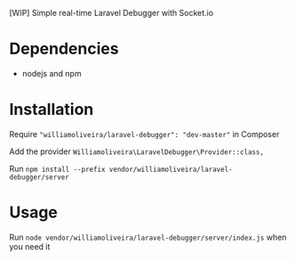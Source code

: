 [WIP] Simple real-time Laravel Debugger with Socket.io

# Dependencies
- nodejs and npm

# Installation

Require `"williamoliveira/laravel-debugger": "dev-master"` in Composer

Add the provider `Williamoliveira\LaravelDebugger\Provider::class,`

Run `npm install --prefix vendor/williamoliveira/laravel-debugger/server`

# Usage

Run `node vendor/williamoliveira/laravel-debugger/server/index.js` when you need it
